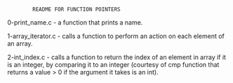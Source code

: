 			README FOR FUNCTION POINTERS

0-print_name.c - a function that prints a name.

1-array_iterator.c - calls a function to perform an action on each element of an array.

2-int_index.c - calls a function to return the index of an element in array if it is an integer, by comparing it to an integer (courtesy of cmp function that returns a value > 0 if the argument it takes is an int).
